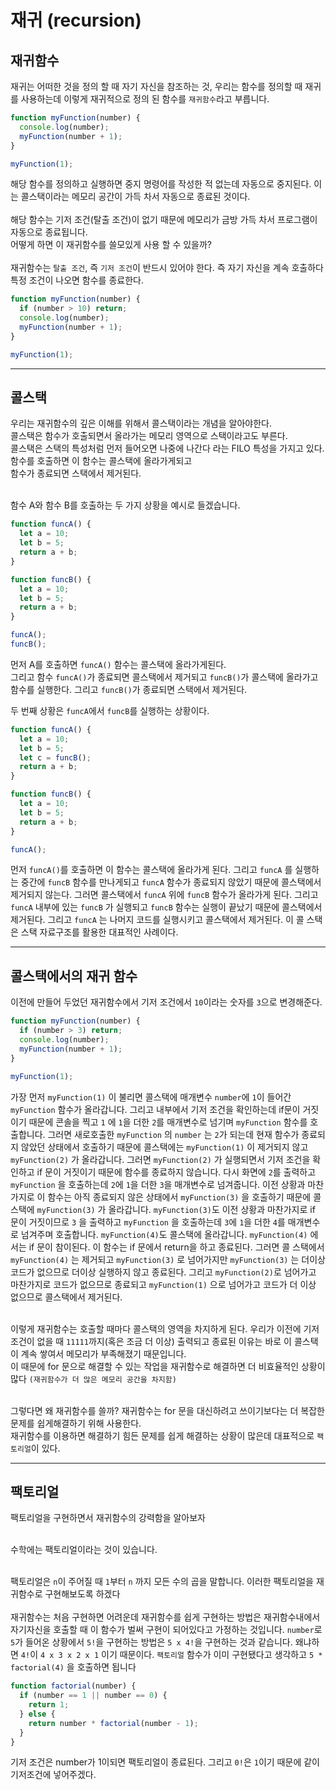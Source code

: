 # 재귀 (recursion)

## 재귀함수

재귀는 어떠한 것을 정의 할 때 자기 자신을 참조하는 것, 우리는 함수를 정의할 때 재귀를 사용하는데 이렇게 재귀적으로 정의 된 함수를 `재귀함수`라고 부릅니다.

```js
function myFunction(number) {
  console.log(number);
  myFunction(number + 1);
}

myFunction(1);
```

해당 함수를 정의하고 실행하면 중지 명령어를 작성한 적 없는데 자동으로 중지된다. 이는 콜스택이라는 메모리 공간이 가득 차서 자동으로 종료된 것이다.<br><br>
해당 함수는 기저 조건(탈출 조건)이 없기 때문에 메모리가 금방 가득 차서 프로그램이 자동으로 종료됩니다.<br>
어떻게 하면 이 재귀함수를 쓸모있게 사용 할 수 있을까?<br><br>
재귀함수는 `탈출 조건`, 즉 `기저 조건`이 반드시 있어야 한다. 즉 자기 자신을 계속 호출하다 특정 조건이 나오면 함수를 종료한다.

```js
function myFunction(number) {
  if (number > 10) return;
  console.log(number);
  myFunction(number + 1);
}

myFunction(1);
```

---

## 콜스택

우리는 재귀함수의 깊은 이해를 위해서 콜스택이라는 개념을 알아야한다.<br>
콜스택은 함수가 호출되면서 올라가는 메모리 영역으로 스택이라고도 부른다.<br>
콜스택은 스택의 특성처럼 먼저 들어오면 나중에 나간다 라는 FILO 특성을 가지고 있다.<br>
함수를 호출하면 이 함수는 콜스택에 올라가게되고<br>
함수가 종료되면 스택에서 제거된다.<br><br>

함수 A와 함수 B를 호출하는 두 가지 상황을 예시로 들겠습니다.

```js
function funcA() {
  let a = 10;
  let b = 5;
  return a + b;
}

function funcB() {
  let a = 10;
  let b = 5;
  return a + b;
}

funcA();
funcB();
```

먼저 A를 호출하면 `funcA()` 함수는 콜스택에 올라가게된다.<br>
그리고 함수 `funcA()`가 종료되면 콜스택에서 제거되고 `funcB()`가 콜스택에 올라가고 함수를 실행한다. 그리고 `funcB()`가 종료되면 스택에서 제거된다.<br>

두 번째 상황은 `funcA`에서 `funcB`를 실행하는 상황이다.

```js
function funcA() {
  let a = 10;
  let b = 5;
  let c = funcB();
  return a + b;
}

function funcB() {
  let a = 10;
  let b = 5;
  return a + b;
}

funcA();
```

먼저 `funcA()`를 호출하면 이 함수는 콜스택에 올라가게 된다. 그리고 `funcA` 를 실행하는 중간에 `funcB` 함수를 만나게되고 `funcA` 함수가 종료되지 않았기 때문에 콜스택에서 제거되지 않는다. 그러면 콜스택에서 `funcA` 위에 `funcB` 함수가 올라가게 된다. 그리고 `funcA` 내부에 있는 `funcB` 가 실행되고 `funcB` 함수는 실행이 끝났기 때문에 콜스택에서 제거된다. 그리고 `funcA` 는 나머지 코드를 실행시키고 콜스택에서 제거된다. 이 콜 스택은 스택 자료구조를 활용한 대표적인 사례이다.

---

## 콜스택에서의 재귀 함수

이전에 만들어 두었던 재귀함수에서 기저 조건에서 `10`이라는 숫자를 `3`으로 변경해준다.

```js
function myFunction(number) {
  if (number > 3) return;
  console.log(number);
  myFunction(number + 1);
}

myFunction(1);
```

가장 먼저 `myFunction(1)` 이 불리면 콜스택에 매개변수 `number`에 `1`이 들어간 `myFunction` 함수가 올라갑니다. 그리고 내부에서 기저 조건을 확인하는데 if문이 거짓이기 때문에 콘솔을 찍고 `1` 에 `1`을 더한 `2`를 매개변수로 넘기며 `myFunction` 함수를 호출합니다. 그러면 새로호출한 `myFunction` 의 `number` 는 `2`가 되는데 현재 함수가 종료되지 않았던 상태에서 호출하기 때문에 콜스택에는 `myFunction(1)` 이 제거되지 않고 `myFunction(2)` 가 올라갑니다. 그러면 `myFunction(2)` 가 실행되면서 기저 조건을 확인하고 if 문이 거짓이기 때문에 함수를 종료하지 않습니다. 다시 화면에 `2`를 출력하고 `myFunction` 을 호출하는데 `2`에 `1`을 더한 `3`을 매개변수로 넘겨줍니다. 이전 상황과 마찬가지로 이 함수는 아직 종료되지 않은 상태에서 `myFunction(3)` 을 호출하기 때문에 콜스택에 `myFunction(3)` 가 올라갑니다. `myFunction(3)`도 이전 상황과 마찬가지로 if 문이 거짓이므로 `3` 을 출력하고 `myFunction` 을 호출하는데 `3`에 `1`을 더한 `4`를 매개변수로 넘겨주며 호출합니다. `myFunction(4)`도 콜스택에 올라갑니다. `myFunction(4)` 에서는 if 문이 참이된다. 이 함수는 if 문에서 return을 하고 종료된다. 그러면 콜 스택에서 `myFunction(4)` 는 제거되고 `myFunction(3)` 로 넘어가지만 `myFunction(3)` 는 더이상 코드가 없으므로 더이상 실행하지 않고 종료된다. 그리고 `myFunction(2)`로 넘어가고 마찬가지로 코드가 없으므로 종료되고 `myFunction(1)` 으로 넘어가고 코드가 더 이상 없으므로 콜스택에서 제거된다.<br><br>

이렇게 재귀함수는 호출할 때마다 콜스택의 영역을 차지하게 된다. 우리가 이전에 기저 조건이 없을 때 `11111`까지(혹은 조금 더 이상) 출력되고 종료된 이유는 바로 이 콜스택이 계속 쌓여서 메모리가 부족해졌기 때문입니다.<br>
이 때문에 for 문으로 해결할 수 있는 작업을 재귀함수로 해결하면 더 비효율적인 상황이많다 `(재귀함수가 더 많은 메모리 공간을 차지함)`<br><br>

그렇다면 왜 재귀함수를 쓸까? 재귀함수는 for 문을 대신하려고 쓰이기보다는 더 복잡한 문제를 쉽게해결하기 위해 사용한다.<br>
재귀함수를 이용하면 해결하기 힘든 문제를 쉽게 해결하는 상황이 많은데 대표적으로 `팩토리얼`이 있다.

---

## 팩토리얼

팩토리얼을 구현하면서 재귀함수의 강력함을 알아보자<br><br>

수학에는 팩토리얼이라는 것이 있습니다.<br><br>

팩토리얼은 `n`이 주어질 때 `1`부터 `n` 까지 모든 수의 곱을 말합니다. 이러한 팩토리얼을 재귀함수로 구현해보도록 하겠다<br><br>
재귀함수는 처음 구현하면 어려운데 재귀함수를 쉽게 구현하는 방법은 재귀함수내에서 자기자신을 호출할 때 이 함수가 벌써 구현이 되어있다고 가정하는 것입니다.
`number`로 `5`가 들어온 상황에서 `5!`을 구현하는 방법은 `5 x 4!`을 구현하는 것과 같습니다. 왜냐하면 `4!`이 `4 x 3 x 2 x 1` 이기 때문이다. `팩토리얼` 함수가 이미 구현됐다고 생각하고 `5 * factorial(4)` 을 호출하면 됩니다

```js
function factorial(number) {
  if (number == 1 || number == 0) {
    return 1;
  } else {
    return number * factorial(number - 1);
  }
}
```

기저 조건은 number가 1이되면 팩토리얼이 종료된다. 그리고 `0!`은 `1`이기 때문에 같이 기저조건에 넣어주겠다.
